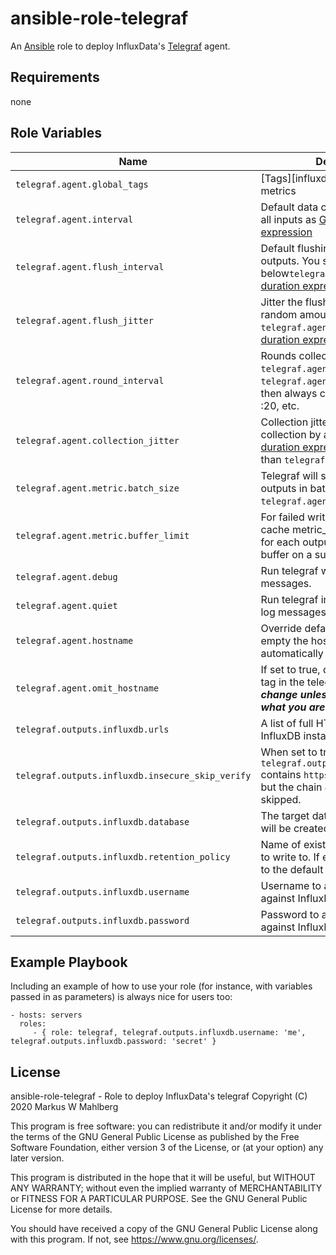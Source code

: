 ansible-role-telegraf
=====================

An [Ansible][ansible] role to deploy InfluxData's [Telegraf][influx:telegraf] agent.

Requirements
------------

none

Role Variables
--------------

| Name                                             | Description                                                                                                                                            | Default Value               |
| ------------------------------------------------ | ------------------------------------------------------------------------------------------------------------------------------------------------------ | --------------------------- |
| `telegraf.agent.global_tags`                     | [Tags][influxdb:tags] applied to all metrics                                                                                                           | none                        |
| `telegraf.agent.interval`                        | Default data collection interval for all inputs as [Go duration expression][go:duration]                                                               | `10s`                       |
| `telegraf.agent.flush_interval`                  | Default flushing interval for all outputs. You shouldn't set this below`telegraf.agent.interval`. [Go duration expression][go:duration]                | `10s`                       |
| `telegraf.agent.flush_jitter`                    | Jitter the flush interval by a random amount `0s < value < telegraf.agent.flush_jitter`. [Go duration expression][go:duration]                         | `0s`                        |
| `telegraf.agent.round_interval`                  | Rounds collection interval to `telegraf.agent.interval`, ie, if `telegraf.agent.interval` is "10s" then always collect on :00, :10, :20, etc.          | `false`                     |
| `telegraf.agent.collection_jitter`               | Collection jitter is used to jitter the collection by a random amount. [Go duration expression][go:duration]. Must be < than `telegraf.agent.interval` | `0s`                        |
| `telegraf.agent.metric.batch_size`               | Telegraf will send metrics to outputs in batches of at most `telegraf.agent.metric.batch_size`.                                                        | `1000`                      |
| `telegraf.agent.metric.buffer_limit`             | For failed writes, telegraf will cache metric_buffer_limit metrics for each output, and will flush this buffer on a successful write.                  | `100000`                    |
| `telegraf.agent.debug`                           | Run telegraf with debug log messages.                                                                                                                  | `false`                     |
| `telegraf.agent.quiet`                           | Run telegraf in quiet mode (error log messages only).                                                                                                  | `false`                     |
| `telegraf.agent.hostname`                        | Override default hostname, if empty the hostname will be automatically determined.                                                                     | none                        |
| `telegraf.agent.omit_hostname`                   | If set to true, do no set the "host" tag in the telegraf agent. ***Do not change unless you really know what you are doing.***                         | `false`                     |
| `telegraf.outputs.influxdb.urls`                 | A list of full HTTP URLs for your InfluxDB instance.                                                                                                   | `["http://127.0.0.1:8086"]` |
| `telegraf.outputs.influxdb.insecure_skip_verify` | When set to true, and `telegraf.outputs.influxdb.urls` contains `https` URLs, TLS is used, but the chain & host verification is skipped.               | `false`                     |
| `telegraf.outputs.influxdb.database`             | The target database for metrics; will be created as needed.                                                                                            | `metrics`                   |
| `telegraf.outputs.influxdb.retention_policy`     | Name of existing [retention policy][influx:retention_policy] to write to. If empty, telegraf writes to the default retention policy                    | none                        |
| `telegraf.outputs.influxdb.username`             | Username to authenticate telegraf against InfluxDB.                                                                                                    | none                        |
| `telegraf.outputs.influxdb.password`             | Password to authenticate telegraf against InfluxDB.                                                                                                    | none                        |

Example Playbook
----------------

Including an example of how to use your role (for instance, with variables passed in as parameters) is always nice for users too:

    - hosts: servers
      roles:
         - { role: telegraf, telegraf.outputs.influxdb.username: 'me', telegraf.outputs.influxdb.password: 'secret' }

License
-------

ansible-role-telegraf - Role to deploy InfluxData's telegraf
Copyright (C) 2020  Markus W Mahlberg

This program is free software: you can redistribute it and/or modify
it under the terms of the GNU General Public License as published by
the Free Software Foundation, either version 3 of the License, or
(at your option) any later version.

This program is distributed in the hope that it will be useful,
but WITHOUT ANY WARRANTY; without even the implied warranty of
MERCHANTABILITY or FITNESS FOR A PARTICULAR PURPOSE.  See the
GNU General Public License for more details.

You should have received a copy of the GNU General Public License
along with this program.  If not, see <https://www.gnu.org/licenses/>.


[ansible]: https://docs.ansible.com/ansible/latest/index.html
[influx:telegraf]: https://docs.influxdata.com/telegraf/v1.14/
[influx:retention_policy]: https://docs.influxdata.com/influxdb/v1.8/concepts/glossary/#retention-policy-rp
[go:duration]: https://pkg.go.dev/time?tab=doc#ParseDuration
